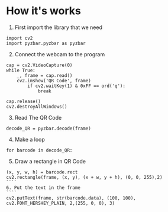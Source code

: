 # How it's works
1. First import the library that we need
````
import cv2	
import pyzbar.pyzbar as pyzbar
````
2. Connect the webcam to the program 
````
cap = cv2.VideoCapture(0)
while True:
    _, frame = cap.read()
    cv2.imshow('QR Code', frame)
        if cv2.waitKey(1) & 0xFF == ord('q'):
            break

cap.release()
cv2.destroyAllWindows()
````
3. Read The QR Code
````
decode_QR = pyzbar.decode(frame)
````
4. Make a loop
````
for barcode in decode_QR:
````
5. Draw a rectangle in QR Code
`````
(x, y, w, h) = barcode.rect
cv2.rectangle(frame, (x, y), (x + w, y + h), (0, 0, 255),2)
````
6. Put the text in the frame
````
cv2.putText(frame, str(barcode.data), (100, 100), cv2.FONT_HERSHEY_PLAIN, 2,(255, 0, 0), 3)